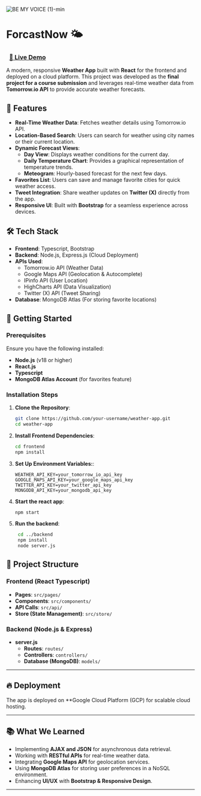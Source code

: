 ![BE MY VOICE (1)-min](https://github.com/user-attachments/assets/83bebb03-b8e1-4cc5-a226-c11343349cd9)

# ForcastNow 🌤️  
### &nbsp;&nbsp;[🔗 Live Demo](https://weatherappreact-441809.uw.r.appspot.com/)

A modern, responsive **Weather App** built with **React** for the frontend and deployed on a cloud platform. This project was developed as the **final project for a course submission** and leverages real-time weather data from **Tomorrow.io API** to provide accurate weather forecasts.

## 🌟 Features

- **Real-Time Weather Data**: Fetches weather details using Tomorrow.io API.
- **Location-Based Search**: Users can search for weather using city names or their current location.
- **Dynamic Forecast Views**:
  - **Day View**: Displays weather conditions for the current day.
  - **Daily Temperature Chart**: Provides a graphical representation of temperature trends.
  - **Meteogram**: Hourly-based forecast for the next few days.
- **Favorites List**: Users can save and manage favorite cities for quick weather access.
- **Tweet Integration**: Share weather updates on **Twitter (X)** directly from the app.
- **Responsive UI**: Built with **Bootstrap** for a seamless experience across devices.

## 🛠️ Tech Stack

- **Frontend**: Typescript, Bootstrap
- **Backend**: Node.js, Express.js (Cloud Deployment)
- **APIs Used**:
  - Tomorrow.io API (Weather Data)
  - Google Maps API (Geolocation & Autocomplete)
  - IPinfo API (User Location)
  - HighCharts API (Data Visualization)
  - Twitter (X) API (Tweet Sharing)
- **Database**: MongoDB Atlas (For storing favorite locations)

## 🚀 Getting Started

### Prerequisites
Ensure you have the following installed:
- **Node.js** (v18 or higher)
- **React.js**
- **Typescript**
- **MongoDB Atlas Account** (for favorites feature)

### Installation Steps

1. **Clone the Repository**:
   ```bash
   git clone https://github.com/your-username/weather-app.git
   cd weather-app

2. **Install Frontend Dependencies**:
   ```bash
   cd frontend
   npm install

3. **Set Up Environment Variables:**:
   ```int
   WEATHER_API_KEY=your_tomorrow_io_api_key
   GOOGLE_MAPS_API_KEY=your_google_maps_api_key
   TWITTER_API_KEY=your_twitter_api_key
   MONGODB_API_KEY=your_mongodb_api_key

4. **Start the react app**:
   ```bash
   npm start

6. **Run the backend**:
   ```bash
    cd ../backend
    npm install
    node server.js

## 📌 Project Structure

### Frontend (React Typescript)
- **Pages**: `src/pages/`
- **Components**: `src/components/`
- **API Calls**: `src/api/`
- **Store (State Management)**: `src/store/`

### Backend (Node.js & Express)
- **server.js**
  - **Routes**: `routes/`
  - **Controllers**: `controllers/`
  - **Database (MongoDB)**: `models/`

---

## 🔥 Deployment

The app is deployed on **Google Cloud Platform (GCP) for scalable cloud hosting.

---

## 📚 What We Learned

- Implementing **AJAX and JSON** for asynchronous data retrieval.
- Working with **RESTful APIs** for real-time weather data.
- Integrating **Google Maps API** for geolocation services.
- Using **MongoDB Atlas** for storing user preferences in a NoSQL environment.
- Enhancing **UI/UX** with **Bootstrap & Responsive Design**.

---

